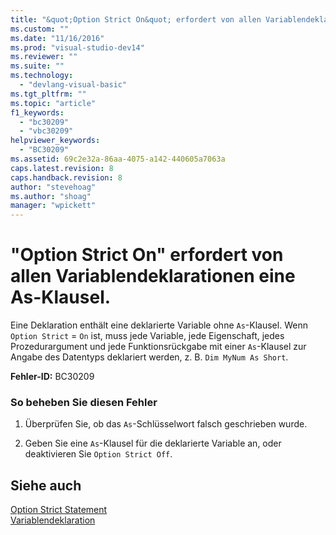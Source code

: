 ```yaml
---
title: "&quot;Option Strict On&quot; erfordert von allen Variablendeklarationen eine As-Klausel. | Microsoft Docs"
ms.custom: ""
ms.date: "11/16/2016"
ms.prod: "visual-studio-dev14"
ms.reviewer: ""
ms.suite: ""
ms.technology: 
  - "devlang-visual-basic"
ms.tgt_pltfrm: ""
ms.topic: "article"
f1_keywords: 
  - "bc30209"
  - "vbc30209"
helpviewer_keywords: 
  - "BC30209"
ms.assetid: 69c2e32a-86aa-4075-a142-440605a7063a
caps.latest.revision: 8
caps.handback.revision: 8
author: "stevehoag"
ms.author: "shoag"
manager: "wpickett"
---
```

# &quot;Option Strict On&quot; erfordert von allen Variablendeklarationen eine As-Klausel.
Eine Deklaration enthält eine deklarierte Variable ohne `As`\-Klausel. Wenn `Option Strict` \= `On` ist, muss jede Variable, jede Eigenschaft, jedes Prozedurargument und jede Funktionsrückgabe mit einer `As`\-Klausel zur Angabe des Datentyps deklariert werden, z. B. `Dim MyNum As Short`.  
  
 **Fehler\-ID:** BC30209  
  
### So beheben Sie diesen Fehler  
  
1.  Überprüfen Sie, ob das `As`\-Schlüsselwort falsch geschrieben wurde.  
  
2.  Geben Sie eine `As`\-Klausel für die deklarierte Variable an, oder deaktivieren Sie `Option Strict Off`.  
  
## Siehe auch  
 [Option Strict Statement](../../visual-basic/language-reference/statements/option-strict-statement.md)   
 [Variablendeklaration](../../visual-basic/programming-guide/language-features/variables/variable-declaration.md)